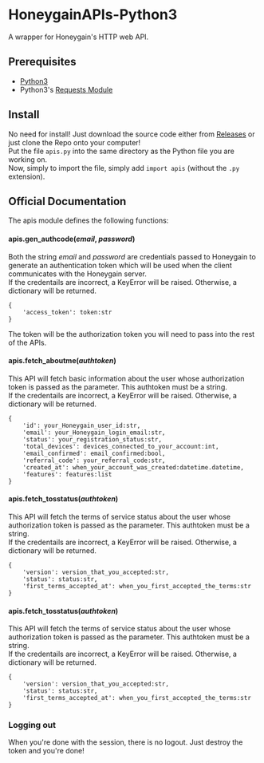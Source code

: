 # HoneygainAPIs-Python3
A wrapper for Honeygain's HTTP web API.

## Prerequisites
* [Python3](https://www.python.org/)
* Python3's [Requests Module](https://pypi.org/project/requests/)

## Install
No need for install! Just download the source code either from [Releases](https://github.com/ochen1/HoneygainAPIs-Python3/releases) or just clone the Repo onto your computer!  
Put the file `apis.py` into the same directory as the Python file you are working on.  
Now, simply to import the file, simply add `import apis` (without the `.py` extension).

## Official Documentation
The apis module defines the following functions:  
#### apis.**gen_authcode**(*email*, *password*)  
Both the string *email* and *password* are credentials passed to Honeygain to generate an authentication token which will be used when the client communicates with the Honeygain server.  
If the credentails are incorrect, a KeyError will be raised. Otherwise, a dictionary will be returned.
```python3
{
    'access_token': token:str
}
```
The token will be the authorization token you will need to pass into the rest of the APIs.

#### apis.**fetch_aboutme**(*authtoken*)  
This API will fetch basic information about the user whose authorization token is passed as the parameter. This authtoken must be a string.  
If the credentails are incorrect, a KeyError will be raised. Otherwise, a dictionary will be returned.
```python3
{
    'id': your_Honeygain_user_id:str,
    'email': your_Honeygain_login_email:str,
    'status': your_registration_status:str,
    'total_devices': devices_connected_to_your_account:int,
    'email_confirmed': email_confirmed:bool,
    'referral_code': your_referral_code:str,
    'created_at': when_your_account_was_created:datetime.datetime,
    'features': features:list
}
```

#### apis.**fetch_tosstatus**(*authtoken*)  
This API will fetch the terms of service status about the user whose authorization token is passed as the parameter. This authtoken must be a string.  
If the credentails are incorrect, a KeyError will be raised. Otherwise, a dictionary will be returned.
```python3
{
    'version': version_that_you_accepted:str,
    'status': status:str,
    'first_terms_accepted_at': when_you_first_accepted_the_terms:str
}
```

#### apis.**fetch_tosstatus**(*authtoken*)  
This API will fetch the terms of service status about the user whose authorization token is passed as the parameter. This authtoken must be a string.  
If the credentails are incorrect, a KeyError will be raised. Otherwise, a dictionary will be returned.
```python3
{
    'version': version_that_you_accepted:str,
    'status': status:str,
    'first_terms_accepted_at': when_you_first_accepted_the_terms:str
}
```

### Logging out
When you're done with the session, there is no logout. Just destroy the token and you're done!
<!--stackedit_data:
eyJoaXN0b3J5IjpbLTEzNTIxMjU5ODJdfQ==
-->